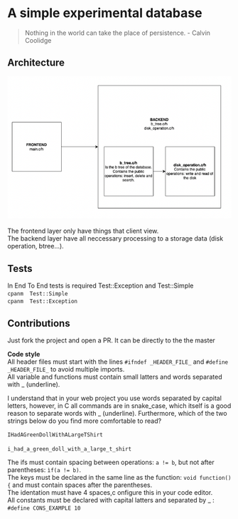 # A simple experimental database

> Nothing in the world can take the place of persistence. - Calvin Coolidge

## Architecture
   ![github](./assets/architecture.png) <br><br>
   The frontend layer only have things that client view. <br>
   The backend layer have all neccessary processing to a storage data (disk operation, btree...).  <br>

## Tests
   In End To End tests is required Test::Exception and Test::Simple<br>
   `cpanm  Test::Simple`<br>
   `cpanm  Test::Exception`<br>

## Contributions
   Just fork the project and open a PR. It can be directly to the the master

   **Code style** <br>
   All header files must start with the lines `#ifndef _HEADER_FILE_` and `#define _HEADER_FILE_` to avoid multiple imports.<br>
   All variable and functions must contain small latters and words separated with _ (underline).<br>

   I understand that in your web project you use words separated by capital letters, however, in C all commands are in snake_case, which itself is a good reason to separate words with _ (underline). Furthermore, which of the two strings below do you find more comfortable to read?
   ```
   IHadAGreenDollWithALargeTShirt
   
   i_had_a_green_doll_with_a_large_t_shirt  

   ```

   The ifs must contain spacing between operations: `a != b`, but not after parentheses: `ìf(a != b)`.<br>
   The keys must be declared in the same line as the function: `void function() {` and must contain spaces after the parentheses.<br>
   The identation must have 4 spaces,c onfigure this in your code editor. <br>
   All constants must be declared with capital latters and separated by _ : `#define CONS_EXAMPLE 10`
